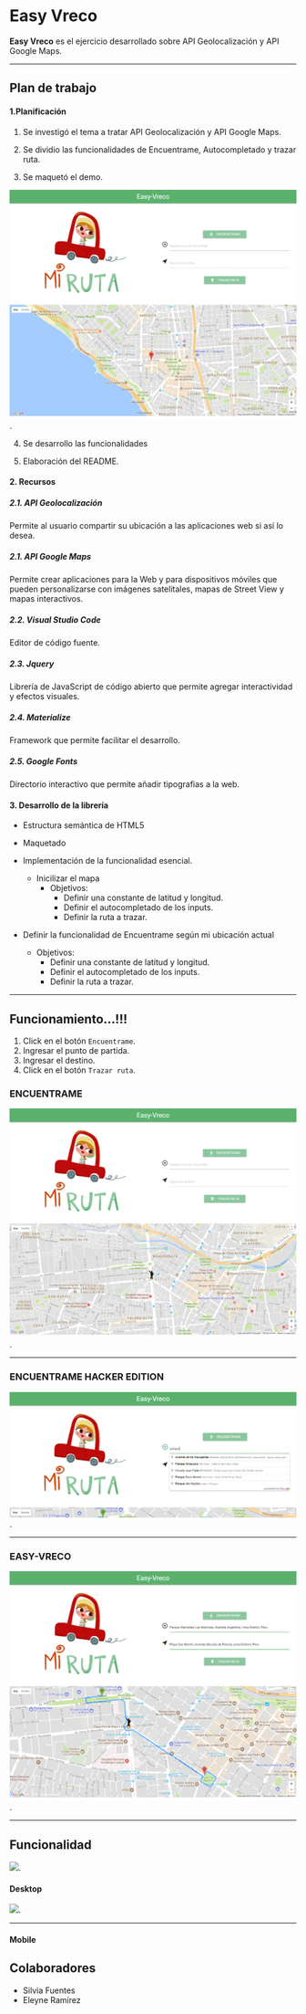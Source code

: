 # Easy Vreco

**Easy Vreco** es el ejercicio desarrollado sobre API Geolocalización y API Google Maps.

***
## Plan de trabajo

#### 1.Planificación

1. Se investigó el tema a tratar API Geolocalización y API Google Maps.

2. Se dividio las funcionalidades de Encuentrame, Autocompletado y trazar ruta.

3. Se maquetó el demo.

![](assets/img/maquetado.png).

4. Se desarrollo las funcionalidades

5. Elaboración del README.

#### 2. Recursos

##### 2.1. API Geolocalización

Permite al usuario compartir su ubicación a las aplicaciones web si así lo desea.

##### 2.1. API Google Maps

Permite crear aplicaciones para la Web y para dispositivos móviles que pueden personalizarse con imágenes satelitales, mapas de Street View y mapas interactivos.

##### 2.2. Visual Studio Code

Editor de código fuente.

##### 2.3. Jquery

Librería de JavaScript de código abierto que permite agregar interactividad y efectos visuales.

##### 2.4. Materialize

 Framework que permite facilitar el desarrollo.

##### 2.5. Google Fonts

Directorio interactivo que permite añadir tipografias a la web.

#### 3. Desarrollo de la librería

* Estructura semántica de HTML5
* Maquetado
* Implementación de la funcionalidad esencial.

  * Inicilizar el mapa
    * Objetivos:
      * Definir una constante de latitud y longitud.
      * Definir el autocompletado de los inputs.
      * Definir la ruta a trazar.
 * Definir la funcionalidad de Encuentrame según mi ubicación actual
    * Objetivos:
      * Definir una constante de latitud y longitud.
      * Definir el autocompletado de los inputs.
      * Definir la ruta a trazar.
  ***
## Funcionamiento...!!!

1. Click en el botón `Encuentrame`.
2. Ingresar el punto de partida.
3. Ingresar el destino.
4. Click en el botón `Trazar ruta`.

### ENCUENTRAME

![](assets/img/encuentrame.png).
***
### ENCUENTRAME HACKER EDITION

![](assets/img/autocompletado.PNG).
***
### EASY-VRECO
![](assets/img/trazarRuta.png).
***

## Funcionalidad
![](assets/img/DesktopEV.gif).
#### Desktop
![](assets/img/mobileEV.gif).
***
#### Mobile

## Colaboradores

* Silvia Fuentes
* Eleyne Ramírez
